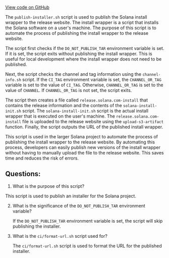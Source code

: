
[View code on GitHub](https://github.com/solana-labs/solana/blob/master/ci/publish-installer.sh)

The `publish-installer.sh` script is used to publish the Solana install wrapper to the release website. The install wrapper is a script that installs the Solana software on a user's machine. The purpose of this script is to automate the process of publishing the install wrapper to the release website.

The script first checks if the `DO_NOT_PUBLISH_TAR` environment variable is set. If it is set, the script exits without publishing the install wrapper. This is useful for local development where the install wrapper does not need to be published.

Next, the script checks the channel and tag information using the `channel-info.sh` script. If the `CI_TAG` environment variable is set, the `CHANNEL_OR_TAG` variable is set to the value of `CI_TAG`. Otherwise, `CHANNEL_OR_TAG` is set to the value of `CHANNEL`. If `CHANNEL_OR_TAG` is not set, the script exits.

The script then creates a file called `release.solana.com-install` that contains the release information and the contents of the `solana-install-init.sh` script. The `solana-install-init.sh` script is the actual install wrapper that is executed on the user's machine. The `release.solana.com-install` file is uploaded to the release website using the `upload-s3-artifact` function. Finally, the script outputs the URL of the published install wrapper.

This script is used in the larger Solana project to automate the process of publishing the install wrapper to the release website. By automating this process, developers can easily publish new versions of the install wrapper without having to manually upload the file to the release website. This saves time and reduces the risk of errors.
## Questions: 
 1. What is the purpose of this script?
   
   This script is used to publish an installer for the Solana project.

2. What is the significance of the `DO_NOT_PUBLISH_TAR` environment variable?
   
   If the `DO_NOT_PUBLISH_TAR` environment variable is set, the script will skip publishing the installer.

3. What is the `ci/format-url.sh` script used for?
   
   The `ci/format-url.sh` script is used to format the URL for the published installer.